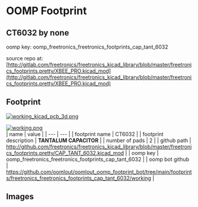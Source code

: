 # OOMP Footprint  
## CT6032  by none  
  
oomp key: oomp_freetronics_freetronics_footprints_cap_tant_6032  
  
source repo at: [http://gitlab.com/freetronics/freetronics_kicad_library/blob/master/freetronics_footprints.pretty/XBEE_PRO.kicad_mod](http://gitlab.com/freetronics/freetronics_kicad_library/blob/master/freetronics_footprints.pretty/XBEE_PRO.kicad_mod)  
## Footprint  
  
[![working_kicad_pcb_3d.png](working_kicad_pcb_3d_600.png)](working_kicad_pcb_3d.png)  
  
[![working.png](working_600.png)](working.png)  
| name | value | 
| --- | --- | 
| footprint name | CT6032 | 
| footprint description | <b>TANTALUM CAPACITOR</b> | 
| number of pads | 2 | 
| github path | http://github.com/freetronics/freetronics_kicad_library/blob/master/freetronics_footprints.pretty/CAP_TANT_6032.kicad_mod | 
| oomp key | oomp_freetronics_freetronics_footprints_cap_tant_6032 | 
| oomp bot github | https://github.com/oomlout/oomlout_oomp_footprint_bot/tree/main/footprints/freetronics_freetronics_footprints_cap_tant_6032/working | 
## Images  
